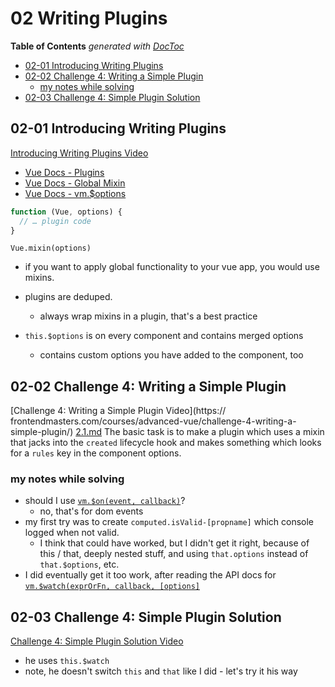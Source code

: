 # 02 Writing Plugins


<!-- START doctoc generated TOC please keep comment here to allow auto update -->
<!-- DON'T EDIT THIS SECTION, INSTEAD RE-RUN doctoc TO UPDATE -->
**Table of Contents**  *generated with [DocToc](https://github.com/thlorenz/doctoc)*

- [02-01 Introducing Writing Plugins](#02-01-introducing-writing-plugins)
- [02-02 Challenge 4: Writing a Simple Plugin](#02-02-challenge-4-writing-a-simple-plugin)
  - [my notes while solving](#my-notes-while-solving)
- [02-03 Challenge 4: Simple Plugin Solution](#02-03-challenge-4-simple-plugin-solution)

<!-- END doctoc generated TOC please keep comment here to allow auto update -->

## 02-01 Introducing Writing Plugins
[Introducing Writing Plugins Video](https://frontendmasters.com/courses/advanced-vue/introducing-writing-plugins/)
* [Vue Docs - Plugins](https://vuejs.org/v2/guide/plugins.html)
* [Vue Docs - Global Mixin](https://vuejs.org/v2/guide/mixins.html#Global-Mixin)
* [Vue Docs - vm.$options](https://vuejs.org/v2/api/#vm-options)

```javascript
function (Vue, options) {
  // … plugin code
}
```

`Vue.mixin(options)`

* if you want to apply global functionality to your vue app, you 
  would use mixins.
* plugins are deduped. 
  * always wrap mixins in a plugin, that's a best practice

* `this.$options` is on every component and contains merged options
  * contains custom options you have added to the component, too
  
## 02-02 Challenge 4: Writing a Simple Plugin
[Challenge 4: Writing a Simple Plugin Video](https:// frontendmasters.com/courses/advanced-vue/challenge-4-writing-a-simple-plugin/)
[2.1.md](./code/2-plugin/2.1.md)
The basic task is to make a plugin which uses a mixin that jacks into the 
`created` lifecycle hook and makes something which looks for a `rules`
key in the component options.

### my notes while solving
* should I use [`vm.$on(event, callback)`](https://vuejs.org/v2/api/#vm-on)?
  * no, that's for dom events
* my first try was to create `computed.isValid-[propname]` which console logged
  when not valid. 
  * I think that could have worked, but I didn't get it right, because of 
    this / that, deeply nested stuff, and using `that.options` instead of 
    `that.$options`, etc.
* I did eventually get it too work, after reading the API docs for 
  [`vm.$watch(exprOrFn, callback, [options]`](https://vuejs.org/v2/api/#vm-watch) 

## 02-03 Challenge 4: Simple Plugin Solution
[Challenge 4: Simple Plugin Solution Video](https://frontendmasters.com/courses/advanced-vue/challenge-4-solution/)
* he uses `this.$watch`
* note, he doesn't switch `this` and `that` like I did - let's try it his way
